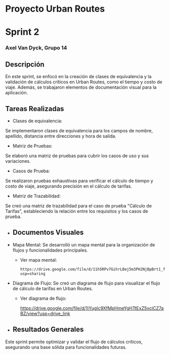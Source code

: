 # Proyecto Urban Routes
# Sprint 2
### Axel Van Dyck, Grupo 14

## Descripción
En este sprint, se enfocó en la creación de clases de equivalencia y la validación de cálculos críticos en Urban Routes, como el tiempo y costo de viaje. Además, se trabajaron elementos de documentación visual para la aplicación.

## Tareas Realizadas

- Clases de equivalencia: 

Se implementaron clases de equivalencia para los campos de nombre, apellido, distancia entre direcciones y hora de salida.
- Matriz de Pruebas:

Se elaboró una matriz de pruebas para cubrir los casos de uso y sus variaciones.
- Casos de Prueba:

Se realizaron pruebas exhaustivas para verificar el cálculo de tiempo y costo de viaje, asegurando precisión en el cálculo de tarifas.

- Matriz de Trazabilidad: 

Se creó una matriz de trazabilidad para el caso de prueba "Cálculo de Tarifas", estableciendo la relación entre los requisitos y los casos de prueba.

- ## Documentos Visuales
- Mapa Mental: 
Se desarrolló un mapa mental para la organización de flujos y funcionalidades principales. 
  - Ver mapa mental:

        https://drive.google.com/file/d/11h5RPv7GihrLBej5m3PH2NjBpBrt1_fv/view?usp=sharing

 
- Diagrama de Flujo: 
Se creó un diagrama de flujo para visualizar el flujo de cálculo de tarifas en Urban Routes. 
  - Ver diagrama de flujo:
  

      https://drive.google.com/file/d/1iYugIc9XfMpHmeYgHTtExZ5vciCZ7aBZ/view?usp=drive_link

- ## Resultados Generales
Este sprint permite optimizar y validar el flujo de cálculos críticos, asegurando una base sólida para funcionalidades futuras.